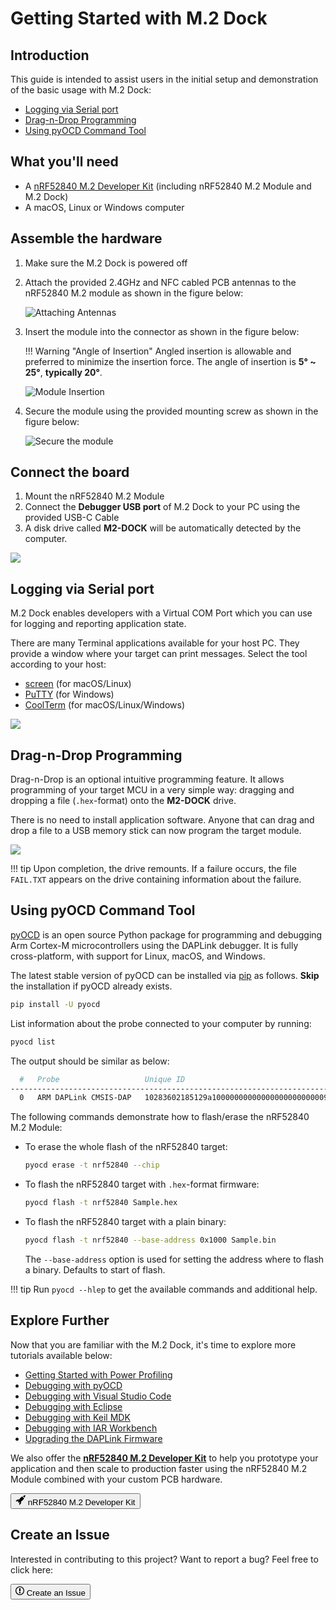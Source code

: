 # Getting Started with M.2 Dock

## Introduction

This guide is intended to assist users in the initial setup and demonstration of the basic usage with M.2 Dock:

* [Logging via Serial port](#logging-via-serial-port)
* [Drag-n-Drop Programming](#drag-n-drop-programming)
* [Using pyOCD Command Tool](#using-pyocd-command-tool)

## What you'll need

* A [nRF52840 M.2 Developer Kit](https://store.makerdiary.com/products/nrf52840-m2-developer-kit) (including nRF52840 M.2 Module and M.2 Dock)
* A macOS, Linux or Windows computer

## Assemble the hardware

1. Make sure the M.2 Dock is powered off

2. Attach the provided 2.4GHz and NFC cabled PCB antennas to the nRF52840 M.2 module as shown in the figure below:

	![Attaching Antennas](assets/images/attaching-antennas-to-m2.webp)

3. Insert the module into the connector as shown in the figure below:

	!!! Warning "Angle of Insertion"
		Angled insertion is allowable and preferred to minimize the insertion force. The angle of insertion is **5° ~ 25°**, **typically 20°**.
	
	![Module Insertion](assets/images/m2-module-insertion.png)

4. Secure the module using the provided mounting screw as shown in the figure below:

	![Secure the module](assets/images/secure-m2-module-screw.png)


## Connect the board

1. Mount the nRF52840 M.2 Module
2. Connect the **Debugger USB port** of M.2 Dock to your PC using the provided USB-C Cable
3. A disk drive called **M2-DOCK** will be automatically detected by the computer.

![](assets/images/connect-m2-dock-debugger.webp)

## Logging via Serial port

M.2 Dock enables developers with a Virtual COM Port which you can use for logging and reporting application state.

There are many Terminal applications available for your host PC. They provide a window where your target can print messages. Select the tool according to your host:

* [screen](https://www.gnu.org/software/screen/manual/screen.html) (for macOS/Linux)
* [PuTTY](https://www.chiark.greenend.org.uk/~sgtatham/putty/) (for Windows)
* [CoolTerm](http://freeware.the-meiers.org/) (for macOS/Linux/Windows)

![](assets/images/screen-via-serial.webp)

## Drag-n-Drop Programming

Drag-n-Drop is an optional intuitive programming feature. It allows programming of your target MCU in a very simple way: dragging and dropping a file (`.hex`-format) onto the **M2-DOCK** drive.

There is no need to install application software. Anyone that can drag and drop a file to a USB memory stick can now program the target module.

![](assets/images/drag-n-drop-programming.webp)

!!! tip
	Upon completion, the drive remounts. If a failure occurs, the file `FAIL.TXT` appears on the drive containing information about the failure.

## Using pyOCD Command Tool

[pyOCD](https://github.com/mbedmicro/pyOCD) is an open source Python package for programming and debugging Arm Cortex-M microcontrollers using the DAPLink debugger. It is fully cross-platform, with support for Linux, macOS, and Windows.

The latest stable version of pyOCD can be installed via [pip](https://pip.pypa.io/en/stable/index.html) as follows. **Skip** the installation if pyOCD already exists.

``` sh
pip install -U pyocd
```

List information about the probe connected to your computer by running:

``` sh
pyocd list
```

The output should be similar as below:

``` sh
  #   Probe                   Unique ID
--------------------------------------------------------------------------------
  0   ARM DAPLink CMSIS-DAP   10283602185129a100000000000000000000000097969902
```

The following commands demonstrate how to flash/erase the nRF52840 M.2 Module:

* To erase the whole flash of the nRF52840 target:

	``` sh
	pyocd erase -t nrf52840 --chip
	```

* To flash the nRF52840 target with `.hex`-format firmware:

	``` sh
	pyocd flash -t nrf52840 Sample.hex
	```

* To flash the nRF52840 target with a plain binary:

	``` sh
	pyocd flash -t nrf52840 --base-address 0x1000 Sample.bin
	```
	The `--base-address` option is used for setting the address where to flash a binary. Defaults to start of flash.

!!! tip
	Run `pyocd --hlep` to get the available commands and additional help.

## Explore Further

Now that you are familiar with the M.2 Dock, it's time to explore more tutorials available below:

* [Getting Started with Power Profiling](power-profiling.md)
* [Debugging with pyOCD](debugging/pyocd.md)
* [Debugging with Visual Studio Code](debugging/vscode.md)
* [Debugging with Eclipse](debugging/eclipse.md)
* [Debugging with Keil MDK](debugging/keil-mdk.md)
* [Debugging with IAR Workbench](debugging/iar-ewarm.md)
* [Upgrading the DAPLink Firmware](upgrading.md)

We also offer the **[nRF52840 M.2 Developer Kit](https://store.makerdiary.com/products/nrf52840-m2-developer-kit)** to help you prototype your application and then scale to production faster using the nRF52840 M.2 Module combined with your custom PCB hardware.

<a href="https://wiki.makerdiary.com/nrf52840-m2-devkit" target="_blank"><button class="md-tile md-tile--primary" style="width:auto;"><svg xmlns="http://www.w3.org/2000/svg" viewBox="0 0 16 16" width="16" height="16"><path fill-rule="evenodd" d="M12.17 3.83c-.27-.27-.47-.55-.63-.88-.16-.31-.27-.66-.34-1.02-.58.33-1.16.7-1.73 1.13-.58.44-1.14.94-1.69 1.48-.7.7-1.33 1.81-1.78 2.45H3L0 10h3l2-2c-.34.77-1.02 2.98-1 3l1 1c.02.02 2.23-.64 3-1l-2 2v3l3-3v-3c.64-.45 1.75-1.09 2.45-1.78.55-.55 1.05-1.13 1.47-1.7.44-.58.81-1.16 1.14-1.72-.36-.08-.7-.19-1.03-.34a3.39 3.39 0 01-.86-.63zM16 0s-.09.38-.3 1.06c-.2.7-.55 1.58-1.06 2.66-.7-.08-1.27-.33-1.66-.72-.39-.39-.63-.94-.7-1.64C13.36.84 14.23.48 14.92.28 15.62.08 16 0 16 0z"></path></svg> nRF52840 M.2 Developer Kit</button></a>

## Create an Issue

Interested in contributing to this project? Want to report a bug? Feel free to click here:

<a href="https://github.com/makerdiary/m2-dock/issues/new?title=Getting%20Started:%20%3Ctitle%3E"><button class="md-tile md-tile--primary"><svg xmlns="http://www.w3.org/2000/svg" viewBox="0 0 14 16" width="14" height="16"><path fill-rule="evenodd" d="M7 2.3c3.14 0 5.7 2.56 5.7 5.7s-2.56 5.7-5.7 5.7A5.71 5.71 0 011.3 8c0-3.14 2.56-5.7 5.7-5.7zM7 1C3.14 1 0 4.14 0 8s3.14 7 7 7 7-3.14 7-7-3.14-7-7-7zm1 3H6v5h2V4zm0 6H6v2h2v-2z"></path></svg> Create an Issue</button></a>
